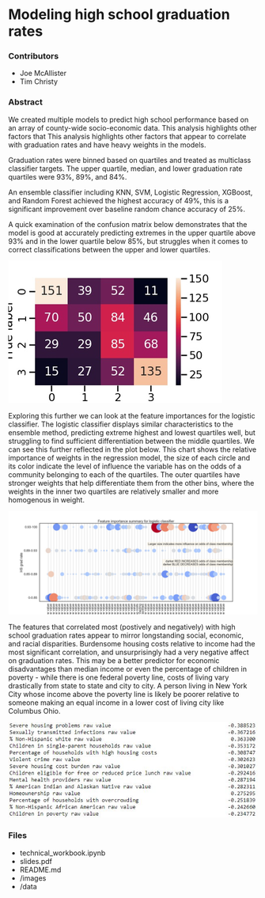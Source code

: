 # Modeling high school graduation rates

### Contributors
- Joe McAllister
- Tim Christy

### Abstract
We created multiple models to predict high school performance based on an array of county-wide socio-economic data.  This analysis highlights other factors that This analysis highlights other factors that appear to correlate with graduation rates and have heavy weights in the models.  

Graduation rates were binned based on quartiles and treated as multiclass classifier targets.  The upper quartile, median, and lower graduation rate quartiles were 93%, 89%, and 84%.  

An ensemble classifier including KNN, SVM, Logistic Regression, XGBoost, and Random Forest achieved the highest accuracy of 49%, this is a significant improvement over baseline random chance accuracy of 25%.  

A quick examination of the confusion matrix below demonstrates that the model is good at accurately predicting extremes in the upper quartile above 93% and in the lower quartile below 85%, but struggles when it comes to correct classifications between the upper and lower quartiles.  

![Ensemble Classifier Confusion Matrix](/images/logr_gs_matrix.jpg)

Exploring this further we can look at the feature importances for the logistic classifier.  The logistic classifier displays similar characteristics to the ensemble method, predicting extreme highest and lowest quartiles well, but struggling to find sufficient differentiation between the middle quartiles.  We can see this further reflected in the plot below.  This chart shows the relative importance of weights in the regression model, the size of each circle and its color indicate the level of influence the variable has on the odds of a community belonging to each of the quartiles.  The outer quartiles have stronger weights that help differentiate them from the other bins, where the weights in the inner two quartiles are relatively smaller and more homogenous in weight.  

![Logistic Classifier Feature Importances](/images/feature_importance_logistic_classifier_heat_cirlces.jpg)

The features that correlated most (postively and negatively) with high school graduation rates appear to mirror longstanding social, economic, and racial disparities.  Burdensome housing costs relative to income had the most significant correlation, and unsurprisingly had a very negative affect on graduation rates.  This may be a better predictor for economic disadvantages than median income or even the percentage of children in poverty - while there is one federal poverty line, costs of living vary drastically from state to state and city to city.  A person living in New York City whose income above the poverty line is likely be poorer relative to someone making an equal income in a lower cost of living city like Columbus Ohio.  

![Features that correlate highly with HS grad rates](/images/correlations.JPG)


### Files
- technical_workbook.ipynb
- slides.pdf
- README.md
- /images
- /data
